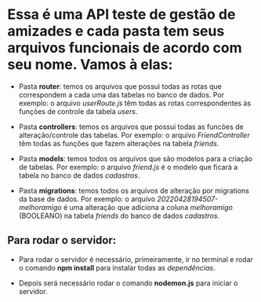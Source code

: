 ﻿**Essa é uma API teste de gestão de amizades e cada pasta tem seus arquivos funcionais de acordo com seu nome. Vamos à elas:**
=======================================================================================================================
* Pasta **router**: temos os arquivos que possui todas as rotas que correspondem a cada uma das tabelas no banco de dados. Por exemplo: o arquivo *userRoute.js* têm todas as rotas correspondentes às funções de controle da tabela *users*.
    
* Pasta **controllers**: temos os arquivos que possui todas as funcões de alteração/controle das tabelas. Por exemplo: o arquivo *FriendController* têm todas as funções que fazem alterações na tabela *friends*.
    
* Pasta **models**: temos todos os arquivos que são modelos para a criação de tabelas. Por exemplo: o arquivo *friend.js* é o modelo que ficará a tabela no banco de dados *cadastros*.

* Pasta **migrations**: temos todos os arquivos de alteração por migrations da base de dados. Por exemplo: o arquivo *20220428194507-melhoramigo* é uma alteração que adiciona a coluna *melhoramigo* (BOOLEANO) na tabela *friends* do banco de dados *cadastros*.

**Para rodar o servidor:**
-----------------------------------------------------------------------------------------------------------------------
* Para rodar o servidor é necessário, primeiramente, ir no terminal e rodar o comando **npm install** para instalar todas as *dependências*.

* Depois será necessário rodar o comando **nodemon.js** para iniciar o servidor.
